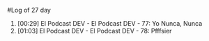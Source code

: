 #Log of 27 day

1. [00:29] El Podcast DEV - El Podcast DEV - 77: Yo Nunca, Nunca
1. [01:03] El Podcast DEV - El Podcast DEV - 78: Pfffsier
